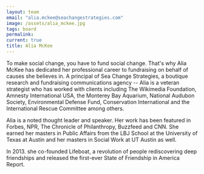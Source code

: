 ```yaml
---
layout: team
email: "alia.mckee@seachangestrategies.com"
image: /assets/alia_mckee.jpg
tags: board
permalink:
current: true
title: Alia McKee
---
```


To make social change, you have to fund social change. That's why Alia McKee has dedicated her professional career to fundraising on behalf of causes she believes in. A principal of Sea Change Strategies, a boutique research and fundraising communications agency -- Alia is a veteran strategist who has worked with clients including The Wikimedia Foundation, Amnesty International USA, the Monterey Bay Aquarium, National Audubon Society, Environmental Defense Fund, Conservation International and the International Rescue Committee among others.

Alia is a noted thought leader and speaker. Her work has been featured in Forbes, NPR, The Chronicle of Philanthropy, Buzzfeed and CNN. She earned her masters in Public Affairs from the LBJ School at the University of Texas at Austin and her masters in Social Work at UT Austin as well.

In 2013. she co-founded Lifeboat, a revolution of people rediscovering deep friendships and released the first-ever State of Friendship in America Report.
